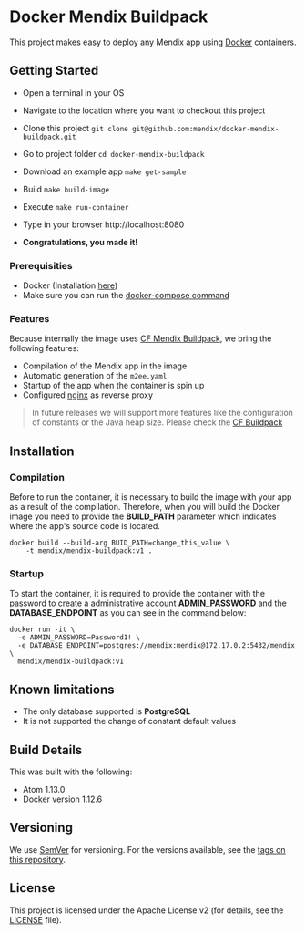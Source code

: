 # Docker Mendix Buildpack

This project makes easy to deploy any Mendix app using [Docker](https://www.docker.com/) containers.

## Getting Started

* Open a terminal in your OS
* Navigate to the location where you want to checkout this project
* Clone this project ```git clone git@github.com:mendix/docker-mendix-buildpack.git```
* Go to project folder ```cd docker-mendix-buildpack```
* Download an example app ```make get-sample```
* Build ```make build-image```
* Execute ```make run-container```

* Type in your browser http://localhost:8080
* **Congratulations, you made it!**

### Prerequisities

* Docker (Installation [here](https://docs.docker.com/engine/installation/))
* Make sure you can run the [docker-compose command](https://docs.docker.com/compose/install/)

### Features

Because internally the image uses [CF Mendix Buildpack](https://github.com/mendix/cf-mendix-buildpack), we bring the following features:  

* Compilation of the Mendix app in the image
* Automatic generation of the ```m2ee.yaml```
* Startup of the app when the container is spin up  
* Configured [nginx](https://nginx.org/) as reverse proxy

> In future releases we will support more features like the configuration of constants or the Java heap size. Please check the [CF Buildpack](https://github.com/mendix/cf-mendix-buildpack)

## Installation

### Compilation

Before to run the container, it is necessary to build the image with your app as a result of the compilation. Therefore, when you will build the Docker image you need to provide the **BUILD_PATH** parameter which indicates where the app's source code is located.

```
docker build --build-arg BUID_PATH=change_this_value \
	-t mendix/mendix-buildpack:v1 .
```

### Startup

To start the container, it is required to provide the container with the password
to create a administrative account **ADMIN_PASSWORD** and the **DATABASE_ENDPOINT**
as you can see in the command below:

```
docker run -it \
  -e ADMIN_PASSWORD=Password1! \
  -e DATABASE_ENDPOINT=postgres://mendix:mendix@172.17.0.2:5432/mendix \
  mendix/mendix-buildpack:v1  
```

## Known limitations

* The only database supported is **PostgreSQL**
* It is not supported the change of constant default values

## Build Details

This was built with the following:

* Atom 1.13.0
* Docker version 1.12.6

## Versioning

We use [SemVer](http://semver.org/) for versioning. For the versions available, see the [tags on this repository](https://github.com/mendix/IBM-Watson-Connector-Kit/tags).

## License

This project is licensed under the Apache License v2 (for details, see the [LICENSE](LICENSE-2.0.txt) file).
